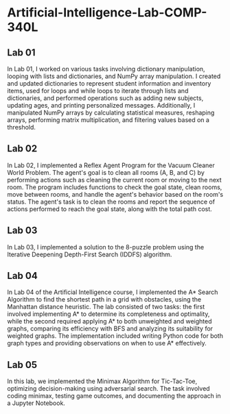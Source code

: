 # Artificial-Intelligence-Lab-COMP-340L

## Lab 01

In Lab 01, I worked on various tasks involving dictionary manipulation, looping with lists and dictionaries, and NumPy array manipulation. I created and updated dictionaries to represent student information and inventory items, used for loops and while loops to iterate through lists and dictionaries, and performed operations such as adding new subjects, updating ages, and printing personalized messages. Additionally, I manipulated NumPy arrays by calculating statistical measures, reshaping arrays, performing matrix multiplication, and filtering values based on a threshold.

## Lab 02

In Lab 02, I implemented a Reflex Agent Program for the Vacuum Cleaner World Problem. The agent's goal is to clean all rooms (A, B, and C) by performing actions such as cleaning the current room or moving to the next room. The program includes functions to check the goal state, clean rooms, move between rooms, and handle the agent's behavior based on the room's status. The agent's task is to clean the rooms and report the sequence of actions performed to reach the goal state, along with the total path cost.

## Lab 03

In Lab 03, I implemented a solution to the 8-puzzle problem using the Iterative Deepening Depth-First Search (IDDFS) algorithm.

## Lab 04

In Lab 04 of the Artificial Intelligence course, I implemented the A* Search Algorithm to find the shortest path in a grid with obstacles, using the Manhattan distance heuristic. The lab consisted of two tasks: the first involved implementing A* to determine its completeness and optimality, while the second required applying A* to both unweighted and weighted graphs, comparing its efficiency with BFS and analyzing its suitability for weighted graphs. The implementation included writing Python code for both graph types and providing observations on when to use A* effectively.

## Lab 05

In this lab, we implemented the Minimax Algorithm for Tic-Tac-Toe, optimizing decision-making using adversarial search. The task involved coding minimax, testing game outcomes, and documenting the approach in a Jupyter Notebook.